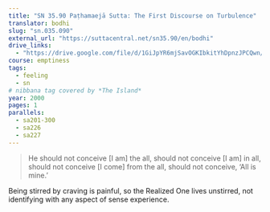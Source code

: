 ```yaml
---
title: "SN 35.90 Paṭhamaejā Sutta: The First Discourse on Turbulence"
translator: bodhi
slug: "sn.035.090"
external_url: "https://suttacentral.net/sn35.90/en/bodhi"
drive_links:
  - "https://drive.google.com/file/d/1GiJpYR6mjSavOGKIbkitYhDpnzJPCQwn/view?usp=drivesdk"
course: emptiness
tags:
  - feeling
  - sn
# nibbana tag covered by *The Island*
year: 2000
pages: 1
parallels:
  - sa201-300
  - sa226
  - sa227
---
```


> He should not conceive [I am] the all, should not conceive [I am] in all, should not conceive [I come] from the all, should not conceive, ‘All is mine.’

Being stirred by craving is painful, so the Realized One lives unstirred, not identifying with any aspect of sense experience.
